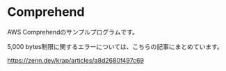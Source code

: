 # Comprehend

AWS Comprehendのサンプルプログラムです。

5,000 bytes制限に関するエラーについては、こちらの記事にまとめています。

https://zenn.dev/krap/articles/a8d2680f497c69
